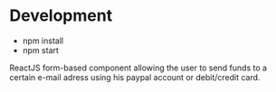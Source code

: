 # Development

<ul>
<li>npm install</li>
<li>npm start</li>
</ul>

ReactJS form-based component allowing the user to send funds to a certain e-mail adress using his paypal account or debit/credit card. 
